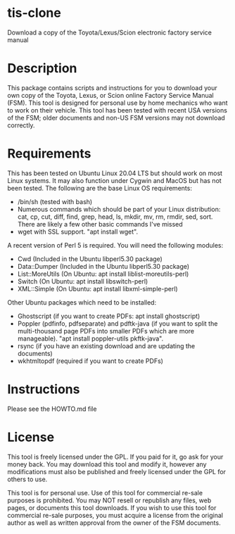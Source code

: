 # tis-clone
Download a copy of the Toyota/Lexus/Scion electronic factory service manual

# Description
This package contains scripts and instructions for you to download your own copy of the Toyota, Lexus, or Scion online Factory Service Manual (FSM).  This tool is designed for personal use by home mechanics who want to work on their vehicle.  This tool has been tested with recent USA versions of the FSM; older documents and non-US FSM versions may not download correctly.

# Requirements
This has been tested on Ubuntu Linux 20.04 LTS but should work on most Linux systems.  It may also function under Cygwin and MacOS but has not been tested.  The following are the base Linux OS requirements:
* /bin/sh (tested with bash)
* Numerous commands which should be part of your Linux distribution: cat, cp, cut, diff, find, grep, head, ls, mkdir, mv, rm, rmdir, sed, sort.  There are likely a few other basic commands I've missed
* wget with SSL support.  "apt install wget".

A recent version of Perl 5 is required.  You will need the following modules:
* Cwd (Included in the Ubuntu libperl5.30 package)
* Data::Dumper (Included in the Ubuntu libperl5.30 package)
* List::MoreUtils (On Ubuntu: apt install liblist-moreutils-perl)
* Switch (On Ubuntu: apt install libswitch-perl)
* XML::Simple (On Ubuntu: apt install libxml-simple-perl)

Other Ubuntu packages which need to be installed:
* Ghostscript (if you want to create PDFs: apt install ghostscript)
* Poppler (pdfinfo, pdfseparate) and pdftk-java (if you want to split the multi-thousand page PDFs into smaller PDFs which are more manageable).  "apt install poppler-utils pkftk-java".
* rsync (if you have an existing download and are updating the documents)
* wkhtmltopdf (required if you want to create PDFs)

# Instructions
Please see the HOWTO.md file

# License
This tool is freely licensed under the GPL.  If you paid for it, go ask for your money back.  You may download this tool and modify it, however any modifications must also be published and freely licensed under the GPL for others to use. 

This tool is for personal use.  Use of this tool for commercial re-sale purposes is prohibited.  You may NOT resell or republish any files, web pages, or documents this tool downloads.  If you wish to use this tool for commercial re-sale purposes, you must acquire a license from the original author as well as written approval from the owner of the FSM documents.
